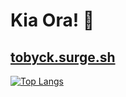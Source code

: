 # Kia Ora! 👋
[tobyck.surge.sh](https://tobyck.surge.sh)
---
[![Top Langs](https://github-readme-stats.vercel.app/api/top-langs/?username=TobyCK&hide_border=true&bg_color=0d1117&custom_title=Languages)](https://github.com/TobyCK/github-readme-stats)
